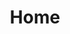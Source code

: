 ---
home: true
title: Home
heroImage: /images/elm.png
actions:
  - text: Get Started
    link: /getting-started
    type: primary
  - text: Learn More
    link: /introduction
    type: secondary
features:
  - title: Elm as Components
    details: Import Elm modules, and wrap them in a custom Vue component for easy integration in a Vue app.
  - title: Easy Integration
    details: Configuring an existing Vue app to render Elm modules is a snap.
  - title: Functional Programming
    details: Try out Elm, a delightful functional programming language, in your existing application.
footer: MIT Licensed | Made by Lindsay Wardell
---